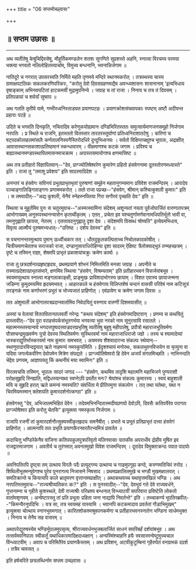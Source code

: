 +++
title = "06 सप्तमोच्छ्वासः"

+++


## 

## **॥ सप्तम उछासः ॥**


_________


अथ व्यतीतेषु केषुचिद्दिवसेषु, मौहूर्तिकमण्डलेन शतशः सुगणिते सुप्रशस्ते
अहनि, स्नात्वा विरचय्य परमया भक्त्या भगवतो नलिलोहितस्यार्चाम्, विमुच्य
बन्धनानि, भवनान्निर्जगाम ॥

नातिदूरे च नगरात् उपसरस्वति निर्मिते महति तृणमये मन्दिरे स्थानमकरोत् ।
तत्रस्थस्य चास्य ग्रामाक्षपटलिकः सकलकरणिपरिकरः, "करोतु देवो
दिवसग्रहणमद्यैव अवन्ध्यशासनः शासनानाम् 'इत्यभिधाय वृषाङ्काम् अभिनवघटितां
हाटकमयीं मुद्रामुपनिन्ये । जग्राह च तां राजा । निनाय च तत्र तं दिवसम् ।
प्रतिपन्नायां च शर्वर्यां सुष्वाप ॥

अथ गलति तृतीये यामे, गम्भीरध्वनिरताड्यत प्रयाणपटहः ।
प्रयाणक्रोशसंख्यापकाः स्पष्टम् अष्टौ अदीयन्त प्रहाराः पटहे ॥

उदिते च भगवति दिनकृति, नचिरादिव करेणुकयोह्यमानः दण्डिभिरितस्ततः
समुत्सार्यमाणजनसमूहो निर्जगाम नरपतिः । प्र स्थिते च राजनि, इतस्ततो
वितस्तार तारतरस्तूर्याणां प्रतिध्वनिराशातटेषु । करिणां च
षट्पदकोलाहलमांसलैः कर्णतालनिस्वनैस्तिरोदधिरे दुन्दुभिध्वनयः । सर्वतो
विक्षिप्तचक्षुश्च भूपालः, अद्राक्षीत् आवासस्थानसकाशात्प्रतिष्ठमानं
स्कन्धावारम् । वीक्षमाणश्च कटकं जगाम । प्रविश्य च
बाह्यास्थानमण्डपस्थापितमासनमाचक्राम । अपास्तसमायोगश्च क्षणमासिष्ट ॥

अथ तत्र प्रतीहारो विज्ञापितवान्--"देव, प्राग्ज्योतिषेश्वरेण कुमारेण
प्रहितो हंसवेगनामा दूतस्तोरणमध्यास्ते" इति । राजा तु "तमाशु प्रवेशय” इति
सादरमादिदेश ॥

अनन्तरं च हंसवेगः सविनयं प्रभूतप्राभृतभृतां पुरुषाणां समूहेन
महतानुगम्यमानः प्रविवेश राजमन्दिरम् । आरादेव पञ्चाङ्गालिङ्गिताङ्गनः
प्रणाममकरोत् । ततो राजा पप्रच्छ--"हंसवेग, श्रीमान् कश्चित्कुशली कुमारः"
इति । स तमवादीत्--"अद्य कुशली, येनैवं स्नेहस्नपितया गिरा सगौरवं पृच्छति
देवः" इति ॥

स्थित्वा च मुहूर्तमिव पुनः स चतुरमुवाच--"अस्मत्स्वामिना संदेशम्
अशून्यतां नयता पूर्वजोपार्जितं वारुणातपत्रम् आभोगाख्यम्
अनुरूपस्थानन्यासेन कृतार्थीकृतम् । एतत् , प्रचेता इव
यश्चतुर्णामर्णवानामधिपतिर्भूतो भावी वा, तमनुगृह्णाति छायया, नेतरम् ।
एतत्तावदनुगृह्णातु दृशा देवः । संदेशमपि विस्रब्धं श्रोष्यति"
इत्येवमभिधाय, विवृत्य आत्मीयं पुरुषमभ्यधात्--“उत्तिष्ठ । दर्शय देवस्य”
इति ॥

स वचनानन्तरमुत्थाय पुमान् ऊर्ध्वीचकार तत् । धौतदुकूलकल्पिताच्च
निचोलकादकोषीत् । चित्रीयमाणचेताश्च सराजको राजा, दण्डानुसाराधिरोहिण्या
दृशा सादरम् ऐक्षिष्ट त्रैलोक्याद्भुतं तन्महच्छत्रम् । दृष्टे च तस्मिन्
राज्ञा, शेषमपि प्राभृतं प्रकाशयांचक्रुः क्रमेण कार्माः ॥

राजा तु छत्रदर्शनात्प्रहृष्टहृदयः, प्रथमप्रयाणे शोभनं निमित्तमिति मनसा
जग्राह । अपनीते च तस्मात्प्रदेशात्प्राभृतसंभारे, क्षणमिव स्थित्वा
"हंसवेग, विश्रम्यताम्” इति प्रतीहारभवनं विसर्जयांबभूव । स्वयमप्युत्थाय
स्नात्वा मङ्गलाकाङ्क्षी, प्राङ्मुखः प्राविशदाभोगस्य छायाम् । विशत एवास्य
छायाजन्मना जडिम्ना कुमुदमयमिव हृदयमभवत् । आहारकाले च हंसवेगाय
विलिप्तशेषं चन्दनं वाससी परिवेषं नाम कटिसूत्रं तरङ्गकं नाम कर्णाभरणं
प्रभूतं च भोज्यजातं प्राहिणोत् । एवंप्रायेण च क्रमेण जगाम दिवसः ॥

ततः अंशुमाली आभोगातपत्रप्रदानवार्तामिव निवेदयितुं वरुणाय वारुणीं
दिशमयासीत् ॥

अस्यां च वेलायां विततवितानतलवर्ती नरेन्द्रः "कथय संदेशम्” इति
हंसवेगमादिष्टवान् । प्रणम्य स कथयितुं प्रास्तावीत्--“देव पुरा
वराहसंपर्कसंभूतगर्भया भगवत्या भुवा नरको नाम सूनुरसावि रसातले ।
महात्मनस्तस्यान्वये भगदत्तपुष्पदत्तवज्रदत्तप्रभृतिषु व्यतीतेषु बहुषु
महीपालेषु, प्रपौत्रो महाराजभूतिवर्मणः पौत्रश्चन्द्रमुखवर्मणः पुत्रो
देवस्य स्थितिवर्मणः सुस्थिरवर्मा नाम महाराजाधिराजो जज्ञे । तस्य च
श्यामादेव्यां भास्करद्युतिर्भास्करवर्मा नाम कुमारः समभवत् । अयमस्य
शैशवादारभ्य संकल्पः स्थेयान्--स्थाणुपादारविन्दद्वयात् ऋते नाहमन्यं
नमस्कुर्यामिति । ईदृशश्चायं मनोरथः, सकलभुवनविजयेन वा मृत्युना वा यदिवा
जगत्येकवीरेण देवोपमेन मित्रेण संपद्यते । प्राग्ज्योतिषेश्वरो हि देवेन
अजर्यं संगतमिच्छति । नाभिनन्दति चेद्देवः प्रणयम्, आज्ञापयतु किं कथनीयं
मया स्वामिनः" इति ॥

विरतवचसि तस्मिन्, भूपालः सादरं जगाद --- "हंसवेग, कथमिव तादृशि महात्मनि
महाभिजने पुण्यराशौ परोक्षसुहृदि स्निह्यति, मद्विधस्यान्यथा स्वप्नेऽपि
प्रवर्तेत मनः? श्रेयांश्च संकल्पः कुमारस्य । स्वयं बाहुशाली मयि च
सुहृदि हरात् ऋते कमन्यं नमस्यति? संवर्धिता मे प्रीतिरमुना संकल्पेन ।
तत् तथा यतेथाः, यथा न चिरमियमस्मान् क्लेशयति कुमारदर्शनोत्कण्ठा" इति ॥

हंसवेगस्तु "देव, अभिजातमभिहितं देवेन । तदेवमभिनन्दितास्मदीयप्रणयो
देवोऽपि, दिवसैः कतिपयैरेव परागतः प्राग्ज्योषेश्वर इति करोतु चेतसि”
इत्युक्त्वा नमस्कृत्य निर्जगाम ॥

राजापि रजनीं तां कुमारदर्शनौत्सुक्यस्वीकृतहृदयः समनैषीत् । प्रभाते च
प्रभूतं प्रतिप्राभृतं दत्त्वा हंसवेगं प्राहिणोत् । आत्मनापि ततः प्रभृति
प्रयाणकैरनवरतैरभ्यमित्रं प्रावर्तत ॥

कदाचित्तु भण्डिरेकेनैव वाजिना कतिपयकुलपुत्रपरिवृतो मलिनवासाः पातकीव
अपराधीव द्रोहीव मुषित इव राजद्वारमाजगाम । अवतीर्य च तुरंगमात् अवनतमुखो
विवेश राजमन्दिरम् । दूरादेव विमुक्ताक्रन्दः पपात पादयोः ॥

अवनिपतिरपि दृष्ट्वा तम् उत्थाय विरलैः पदैः प्रत्युद्गम्य उत्थाप्य च
गाढमुपगुह्य कण्ठे, करुणमतिचिरं रुरोद । शिथिलीभूतमन्युवेगश्च पुरेव
पुनरागत्य निजासने निषसाद । प्रथमप्रक्षालितमुखे च भण्डौ मुखमक्षालयत् ।
समतिक्रान्ते च कियत्यपि काले भ्रातृमरण वृत्तान्तमप्राक्षीत् । अथाकथयच्च
यथावृत्तमखिलं भण्डिः । अथ नरपतिस्तमुवाच--"राज्यश्रीव्यतिकरः कः?" इति । स
पुनरवादीत्--"देव, देवभूयं गते देवे राज्यवर्धने, गुप्तनाम्ना च गृहीते
कुशस्थले, देवी राज्यश्रीः परिभ्रश्य बन्धनात् विन्ध्याटवीं सपरिवारा
प्रविष्टेति लोकतो वार्तामशृणवम् । अन्वेष्टारस्तु तां प्रति प्रभूताः
प्रहिता जना नाद्यापि निवर्तन्ते” इति । तच्चाकर्ण्य
भूपतिरब्रवीत्--"किमन्यैरनुपदिभिः । यत्र सा, तत्र स्वयमहं यास्यामि ।
भवानपि कटकमादाय प्रवर्ततां गौडाभिमुखम्" इत्युक्त्वा चोत्थाय
स्नानभुवमगात् । कारितशोकश्मश्रुवपनकर्मणा च प्रतीहारभवनस्नातेन भण्डिना
सार्धमभुक्त । निनाय च तेनैव सह वासरम् ॥

अथापरेद्युरुषस्येव भण्डिर्भूपालमुपसृत्य, श्रीराज्यवर्धनभुजबलार्जितं
साधनं सपरिबर्हं दर्शयांबभूव । अथ तत्सर्वमवनिपालः स्वीकर्तुं
यथाधिकारमादिक्षदध्यक्षान् । अन्यस्मिंश्चाहनि हयैः
स्वसारमन्वेष्टुमुच्चचाल विंन्ध्याटवीम् । अवाप च परिमितैरेव
प्रयाणकैस्ताम् । अथ प्रविशन्, अटवीकुटुम्बिनां गृहैरुपेतं वनग्रामकं ददर्श
। तत्रैव चावसत् ॥

इति हर्षचरिते छत्रलब्धिर्नाम सप्तम उच्छ्वासः ॥

